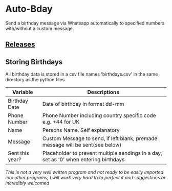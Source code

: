 # Auto-Bday
Send a birthday message via Whatsapp automatically to specified numbers with/without a custom message.

## [Releases](https://github.com/modicin/Auto-Bday/releases)

## Storing Birthdays
All birthday data is stored in a csv file names 'birthdays.csv' in the same directory as the python files.

|Variable|Descriptions|
| ----------- | ----------- |
|Birthday Date|Date of birthday in format dd-mm|
|Phone Number|Phone Number including country specific code e.g. +44 for UK|
|Name|Persons Name. Self explanatory|
|Message|Custom Message to send, if left blank, premade message will be sent(see below)|
|Sent this year?|Placeholder to prevent multiple sendings in a day, set as '0' when entering birthdays|

*This is not a very well written program and not ready to be easily imported into other programs, I will work very hard to to perfect it and suggestions or incredibly welcomed*
